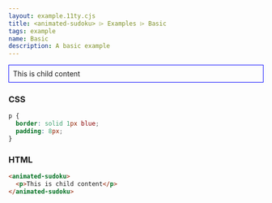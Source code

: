 ```yaml
---
layout: example.11ty.cjs
title: <animated-sudoku> ⌲ Examples ⌲ Basic
tags: example
name: Basic
description: A basic example
---
```


<style>
  animated-sudoku p {
    border: solid 1px blue;
    padding: 8px;
  }
</style>
<animated-sudoku>
  <p>This is child content</p>
</animated-sudoku>

<h3>CSS</h3>

```css
p {
  border: solid 1px blue;
  padding: 8px;
}
```

<h3>HTML</h3>

```html
<animated-sudoku>
  <p>This is child content</p>
</animated-sudoku>
```

